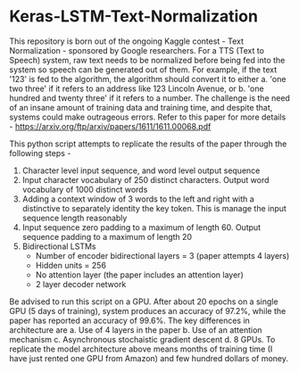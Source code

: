 # Keras-LSTM-Text-Normalization

This repository is born out of the ongoing Kaggle contest - Text Normalization - sponsored by Google researchers. For a TTS (Text to Speech) system, raw text needs to be normalized before being fed into the system so speech can be generated out of them. For example, if the text '123' is fed to the algorithm, the algorithm should convert it to either a. 'one two three' if it refers to an address like 123 Lincoln Avenue, or b. 'one hundred and twenty three' if it refers to a number. The challenge is the need of an insane amount of training data and training time, and despite that, systems could make outrageous errors. Refer to this paper for more details - 
https://arxiv.org/ftp/arxiv/papers/1611/1611.00068.pdf

This python script attempts to replicate the results of the paper through the following steps - 
1. Character level input sequence, and word level output sequence
2. Input character vocabulary of 250 distinct characters. Output word vocabulary of 1000 distinct words
3. Adding a context window of 3 words to the left and right with a distinctive <norm> to separately identity the key token. This is manage the input sequence length reasonably
4. Input sequence zero padding to a maximum of length 60. Output sequence padding to a maximum of length 20
5. Bidirectional LSTMs
   - Number of encoder bidirectional layers = 3 (paper attempts 4 layers)
   - Hidden units = 256
   - No attention layer (the paper includes an attention layer)
   - 2 layer decoder network
  
Be advised to run this script on a GPU. After about 20 epochs on a single GPU (5 days of training), system produces an accuracy of 97.2%, while the paper has reported an accuracy of 99.6%. The key differences in architecture are a. Use of 4 layers in the paper b. Use of an attention mechanism c. Asynchronous stochaistic gradient descent d. 8 GPUs. To replicate the model architecture above means months of training time (I have just rented one GPU from Amazon) and few hundred dollars of money. 
